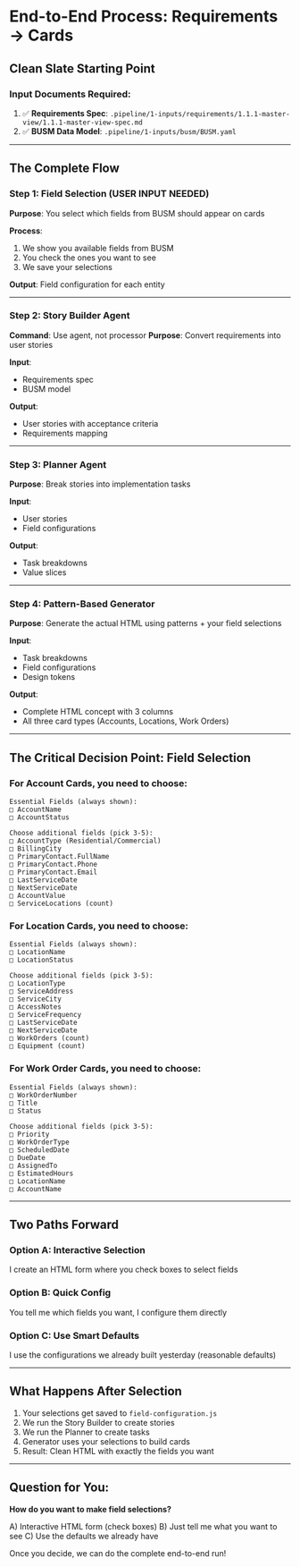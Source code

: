 # End-to-End Process: Requirements → Cards

## Clean Slate Starting Point

### Input Documents Required:
1. ✅ **Requirements Spec**: `.pipeline/1-inputs/requirements/1.1.1-master-view/1.1.1-master-view-spec.md`
2. ✅ **BUSM Data Model**: `.pipeline/1-inputs/busm/BUSM.yaml`

---

## The Complete Flow

### Step 1: Field Selection (USER INPUT NEEDED)
**Purpose**: You select which fields from BUSM should appear on cards

**Process**:
1. We show you available fields from BUSM
2. You check the ones you want to see
3. We save your selections

**Output**: Field configuration for each entity

---

### Step 2: Story Builder Agent
**Command**: Use agent, not processor
**Purpose**: Convert requirements into user stories

**Input**: 
- Requirements spec
- BUSM model

**Output**:
- User stories with acceptance criteria
- Requirements mapping

---

### Step 3: Planner Agent  
**Purpose**: Break stories into implementation tasks

**Input**:
- User stories
- Field configurations

**Output**:
- Task breakdowns
- Value slices

---

### Step 4: Pattern-Based Generator
**Purpose**: Generate the actual HTML using patterns + your field selections

**Input**:
- Task breakdowns
- Field configurations
- Design tokens

**Output**:
- Complete HTML concept with 3 columns
- All three card types (Accounts, Locations, Work Orders)

---

## The Critical Decision Point: Field Selection

### For Account Cards, you need to choose:
```
Essential Fields (always shown):
□ AccountName
□ AccountStatus

Choose additional fields (pick 3-5):
□ AccountType (Residential/Commercial)
□ BillingCity
□ PrimaryContact.FullName
□ PrimaryContact.Phone
□ PrimaryContact.Email
□ LastServiceDate
□ NextServiceDate
□ AccountValue
□ ServiceLocations (count)
```

### For Location Cards, you need to choose:
```
Essential Fields (always shown):
□ LocationName
□ LocationStatus

Choose additional fields (pick 3-5):
□ LocationType
□ ServiceAddress
□ ServiceCity
□ AccessNotes
□ ServiceFrequency
□ LastServiceDate
□ NextServiceDate
□ WorkOrders (count)
□ Equipment (count)
```

### For Work Order Cards, you need to choose:
```
Essential Fields (always shown):
□ WorkOrderNumber
□ Title
□ Status

Choose additional fields (pick 3-5):
□ Priority
□ WorkOrderType
□ ScheduledDate
□ DueDate
□ AssignedTo
□ EstimatedHours
□ LocationName
□ AccountName
```

---

## Two Paths Forward

### Option A: Interactive Selection
I create an HTML form where you check boxes to select fields

### Option B: Quick Config
You tell me which fields you want, I configure them directly

### Option C: Use Smart Defaults
I use the configurations we already built yesterday (reasonable defaults)

---

## What Happens After Selection

1. Your selections get saved to `field-configuration.js`
2. We run the Story Builder to create stories
3. We run the Planner to create tasks
4. Generator uses your selections to build cards
5. Result: Clean HTML with exactly the fields you want

---

## Question for You:

**How do you want to make field selections?**

A) Interactive HTML form (check boxes)
B) Just tell me what you want to see
C) Use the defaults we already have

Once you decide, we can do the complete end-to-end run!